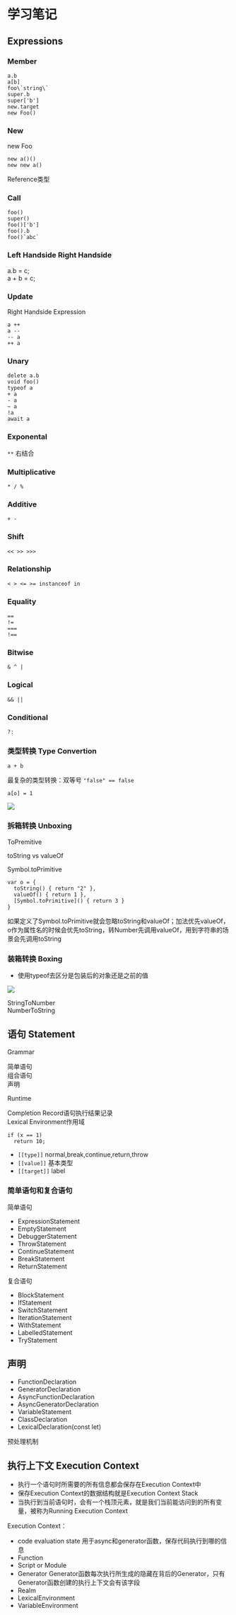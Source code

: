 # 学习笔记

## Expressions

### Member

```
a.b
a[b]
foo\`string\`
super.b
super['b']
new.target
new Foo()
```

### New

new Foo

```
new a()()
new new a()
```

Reference类型


### Call

```
foo() 
super()
foo()['b']
foo().b
foo()`abc`
```

### Left Handside  Right Handside

a.b = c;  
a + b = c;

### Update

Right Handside Expression

```
a ++
a --
-- a
++ a

```

### Unary

```
delete a.b
void foo()
typeof a
+ a
- a
~ a
!a
await a
```

### Exponental

`**` 右结合

### Multiplicative

` * / % `

### Additive

` + - `

### Shift

` << >> >>> `

### Relationship

` < > <= >= instanceof in `

### Equality

```
==
!=
===
!==
```

### Bitwise

```
& ^ |
```

### Logical

` && || `

### Conditional

` ?: `


### 类型转换 Type Convertion

`a + b`

最复杂的类型转换：双等号 `"false" == false`

`a[o] = 1`

<img src="./img1.png">

### 拆箱转换 Unboxing

ToPremitive

toString vs valueOf

Symbol.toPrimitive

```
var o = {
  toString() { return "2" },
  valueOf() { return 1 },
  [Symbol.toPrimitive]() { return 3 }
}
```

如果定义了Symbol.toPrimitive就会忽略toString和valueOf；加法优先valueOf，o作为属性名的时候会优先toString，转Number先调用valueOf，用到字符串的场景会先调用toString

### 装箱转换 Boxing

* 使用typeof去区分是包装后的对象还是之前的值

<img src="./img2.png">

StringToNumber  
NumberToString



## 语句 Statement

Grammar

简单语句  
组合语句  
声明  

Runtime

Completion Record语句执行结果记录    
Lexical Environment作用域

```
if (x == 1)
  return 10;
```

* `[[type]]` normal,break,continue,return,throw
* `[[value]]` 基本类型
* `[[target]]` label


### 简单语句和复合语句

简单语句 

* ExpressionStatement
* EmptyStatement
* DebuggerStatement
* ThrowStatement
* ContinueStatement
* BreakStatement
* ReturnStatement

复合语句

* BlockStatement
* IfStatement
* SwitchStatement
* IterationStatement
* WithStatement
* LabelledStatement
* TryStatement


## 声明

* FunctionDeclaration
* GeneratorDeclaration
* AsyncFunctionDeclaration
* AsyncGeneratorDeclaration
* VariableStatement
* ClassDeclaration
* LexicalDeclaration(const let)

预处理机制



## 执行上下文 Execution Context

* 执行一个语句时所需要的所有信息都会保存在Execution Context中
* 保存Execution Context的数据结构就是Execution Context Stack
* 当执行到当前语句时，会有一个栈顶元素，就是我们当前能访问到的所有变量，被称为Running Execution Context

Execution Context：

* code evaluation state 用于async和generator函数，保存代码执行到哪的信息
* Function
* Script or Module
* Generator Generator函数每次执行所生成的隐藏在背后的Generator，只有Generator函数创建的执行上下文会有该字段
* Realm
* LexicalEnvironment
* VariableEnvironment

